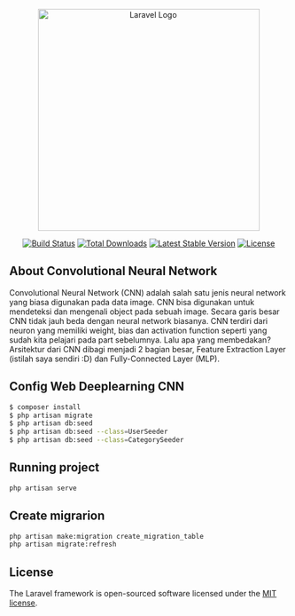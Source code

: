 <p align="center"><a href="https://laravel.com" target="_blank"><img src="https://media.springernature.com/full/springer-static/image/art%3A10.1038%2Fs41524-022-00803-w/MediaObjects/41524_2022_803_Fig1_HTML.png" width="400" alt="Laravel Logo"></a></p>

<p align="center">
<a href="https://github.com/laravel/framework/actions"><img src="https://github.com/laravel/framework/workflows/tests/badge.svg" alt="Build Status"></a>
<a href="https://packagist.org/packages/laravel/framework"><img src="https://img.shields.io/packagist/dt/laravel/framework" alt="Total Downloads"></a>
<a href="https://packagist.org/packages/laravel/framework"><img src="https://img.shields.io/packagist/v/laravel/framework" alt="Latest Stable Version"></a>
<a href="https://packagist.org/packages/laravel/framework"><img src="https://img.shields.io/packagist/l/laravel/framework" alt="License"></a>
</p>

## About Convolutional Neural Network

Convolutional Neural Network (CNN) adalah salah satu jenis neural network yang biasa digunakan pada data image. CNN bisa digunakan untuk mendeteksi dan mengenali object pada sebuah image.
Secara garis besar CNN tidak jauh beda dengan neural network biasanya. CNN terdiri dari neuron yang memiliki weight, bias dan activation function seperti yang sudah kita pelajari pada part sebelumnya.
Lalu apa yang membedakan? Arsitektur dari CNN dibagi menjadi 2 bagian besar, Feature Extraction Layer (istilah saya sendiri :D) dan Fully-Connected Layer (MLP).

## Config Web Deeplearning CNN
```bash
$ composer install
$ php artisan migrate
$ php artisan db:seed 
$ php artisan db:seed --class=UserSeeder
$ php artisan db:seed --class=CategorySeeder
```
## Running project
```bash
php artisan serve
```
## Create migrarion
```bash
php artisan make:migration create_migration_table
php artisan migrate:refresh
```

## License

The Laravel framework is open-sourced software licensed under the [MIT license](https://opensource.org/licenses/MIT).
